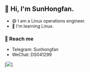 ## 👋 Hi, I'm SunHongfan.

- 😄 I am a Linux operations engineer.
- 🌱 I'm learning Linux.

### 💬 Reach me
- Telegram: Sunhongfan
- WeChat: DS041299

[![](https://img.shields.io/badge/macOS-Hackintosh-292e33?style=flat-square&logo=apple&logoColor=ffffff)]
